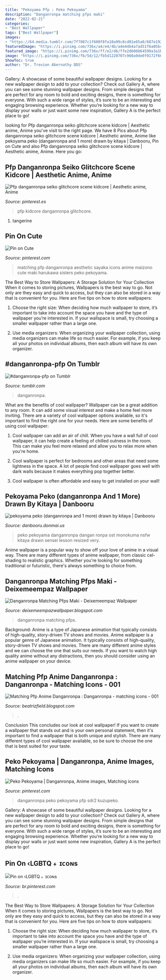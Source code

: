 ```yaml
---
title: "Pekoyama Pfp : Peko Pekoyama"
description: "Danganronpa matching pfps maki"
date: "2022-02-21"
categories:
- "Best Wallpaper"
tags: ["Best Wallpaper"]
images:
- "https://64.media.tumblr.com/7f7087c1f600f8fa10a99c8cd01e65a0/687e192f23bdbcd1-f2/s1280x1920/233c0fac2e04f93ce720f5e8eec445e9b480271f.jpg"
featuredImage: "https://i.pinimg.com/736x/a4/e4/4b/a4e44b4a7ad51f6a05bcd9751850a89c.jpg"
featured_image: "https://i.pinimg.com/736x/ff/e2/d6/ffe2d606064599a3a1b6f9b0b7bd7f76.jpg"
image: "https://i.pinimg.com/736x/fb/5d/12/fb5d1220707c960a9de0f0172f66e5b8.jpg"
ShowToc: true
author: "Dr. Trevion Abernathy DDS"
---
```



Gallery: A showcase of some beautiful wallpaper designs.
Looking for a new wallpaper design to add to your collection? Check out Gallery A, where you can see some stunning wallpaper designs. From simple designs that are perfect for any room to bold and exciting designs, there is something for everyone. With such a wide range of styles, it’s sure to be an interesting and engaging browsing experience. Whether you’re looking for a new way to display your walls or just want some new inspiration, Gallery A is the perfect place to go!
		
		
		
		
		
		
		
	

		
looking for Pfp danganronpa seiko glitchcore scene kidcore | Aesthetic anime, Anime you've visit to the right page. We have 8 Pics about Pfp danganronpa seiko glitchcore scene kidcore | Aesthetic anime, Anime like pekoyama peko (danganronpa and 1 more) drawn by kitaya | Danbooru, Pin on Cute and also Pfp danganronpa seiko glitchcore scene kidcore | Aesthetic anime, Anime. Here you go:
		
    
## Pfp Danganronpa Seiko Glitchcore Scene Kidcore | Aesthetic Anime, Anime

<img loading=lazy src="https://i.pinimg.com/736x/89/fa/8e/89fa8e8d5abab9af93927569ce19146f.jpg" onerror="this.onerror=null;this.src='https://tse3.mm.bing.net/th?id=OIP.Q6kjPT9sRvw8EYHGRkHEqAHaHa&amp;pid=15.1';" alt="Pfp danganronpa seiko glitchcore scene kidcore | Aesthetic anime, Anime">

_Source: pinterest.es_

>pfp kidcore danganronpa glitchcore. 

	

1. tangerine 

    
## Pin On Cute

<img loading=lazy src="https://i.pinimg.com/originals/b2/b3/86/b2b386fb14c041163020edc7f4472e3b.jpg" onerror="this.onerror=null;this.src='https://tse3.mm.bing.net/th?id=OIP.59lepDqnqO9F1zfesi-i3wHaHa&amp;pid=15.1';" alt="Pin on Cute">

_Source: pinterest.com_

>matching pfp danganronpa aesthetic sayaka icons anime maizono cute maki harukawa sisters peko pekoyama. 

	

The Best Way to Store Wallpapers: A Storage Solution for Your Collection
When it comes to storing pictures, Wallpapers is the best way to go. Not only are they easy and quick to access, but they can also be stored in a way that is convenient for you. Here are five tips on how to store wallpapers:
1) Choose the right size: When deciding how much wallpaper to store, it’s important to take into account the space you have and the type of wallpaper you’re interested in. If your wallspace is small, try choosing a smaller wallpaper rather than a large one.

2) Use media organizers: When organizing your wallpaper collection, using media organizers can make life so much easier. For example, if you keep all your photos on individual albums, then each album will have its own organizer.

    
## #danganronpa-pfp On Tumblr

<img loading=lazy src="https://64.media.tumblr.com/7f7087c1f600f8fa10a99c8cd01e65a0/687e192f23bdbcd1-f2/s1280x1920/233c0fac2e04f93ce720f5e8eec445e9b480271f.jpg" onerror="this.onerror=null;this.src='https://tse4.mm.bing.net/th?id=OIP.W1EyAEsSFJ5qCyipf6vbxwHaEe&amp;pid=15.1';" alt="#danganronpa-pfp on Tumblr">

_Source: tumblr.com_

>danganronpa. 

	

What are the benefits of cool wallpaper?
Wallpaper can be a great addition to any room. It can add some visual interest and make a home feel more inviting. There are a variety of cool wallpaper options available, so it's important to find the right one for your needs. Here are some benefits of using cool wallpaper: 
1. Cool wallpaper can add an air of chill. When you have a wall full of cool wallpaper, it can help create a feeling of chilled outness in the room. This can make you feel more relaxed and allow you to relax more when you're home. 

2. Cool wallpaper is perfect for bedrooms and other areas that need some lightness in the space. A lot of people find cool wallpaper goes well with dark walls because it makes everything pop together better. 

3. Cool wallpaper is often affordable and easy to get installed on your wall!

    
## Pekoyama Peko (danganronpa And 1 More) Drawn By Kitaya | Danbooru

<img loading=lazy src="https://cdn.donmai.us/sample/d8/9d/__pekoyama_peko_danganronpa_and_1_more_drawn_by_kitaya__sample-d89d876245a1ab7d443029d71239b710.jpg" onerror="this.onerror=null;this.src='https://tse3.mm.bing.net/th?id=OIP.tIhymmaGh5pjelgTURE2eQHaHa&amp;pid=15.1';" alt="pekoyama peko (danganronpa and 1 more) drawn by kitaya | Danbooru">

_Source: danbooru.donmai.us_

>peko pekoyama danganronpa dangan ronpa ost monokuma nsfw kitaya drawn sensei lesson resized very. 

	

Anime wallpaper is a popular way to show off your love of anime in a visual way. There are many different types of anime wallpaper, from classic cel-shading to realistic graphics. Whether you're looking for something traditional or futuristic, there's always something to choice from.

    
## Danganronpa Matching Pfps Maki - Deixemeempaz Wallpaper

<img loading=lazy src="https://pm1.narvii.com/6693/7ba512ee44469003aa9f8c59240f63b0959c1695_hq.jpg" onerror="this.onerror=null;this.src='https://tse2.mm.bing.net/th?id=OIP.kmSj4Tg2gMpe-2b9uLy9rgHaDt&amp;pid=15.1';" alt="Danganronpa Matching Pfps Maki - Deixemeempaz Wallpaper">

_Source: deixemeempazwallpaper.blogspot.com_

>danganronpa matching pfps. 

	

Background: Anime is a type of Japanese animation that typically consists of high-quality, story-driven TV shows and movies.
Anime wallpaper is a popular genre of Japanese animation. It typically consists of high-quality, story-driven TV shows and movies. There are many different anime styles and we can choose the one that suits our needs. If you want to watch high quality anime without any distractions, then you should consider using an anime wallpaper on your device.

    
## Matching Pfp Anime Danganronpa : Danganronpa - Matching Icons - 001

<img loading=lazy src="https://i.pinimg.com/736x/fb/5d/12/fb5d1220707c960a9de0f0172f66e5b8.jpg" onerror="this.onerror=null;this.src='https://tse4.mm.bing.net/th?id=OIP.iHHhnlt3VFoeEaG6zquHuQHaHa&amp;pid=15.1';" alt="Matching Pfp Anime Danganronpa : Danganronpa - matching icons - 001">

_Source: beatrizfield.blogspot.com_

>. 

	

Conclusion
This concludes our look at cool wallpaper! If you want to create a wallpaper that stands out and is your own personal statement, then it's important to find a wallpaper that is both unique and stylish. There are many different types of cool wallpaper available, so be sure to choose the one that is best suited for your taste.

    
## Peko Pekoyama | Danganronpa, Anime Images, Matching Icons

<img loading=lazy src="https://i.pinimg.com/736x/ff/e2/d6/ffe2d606064599a3a1b6f9b0b7bd7f76.jpg" onerror="this.onerror=null;this.src='https://tse1.mm.bing.net/th?id=OIP.XVXwU18P0zIWFNY73Th70wHaHa&amp;pid=15.1';" alt="Peko Pekoyama | Danganronpa, Anime images, Matching icons">

_Source: pinterest.com_

>danganronpa peko pekoyama pfp sdr2 kuzupeko. 

	

Gallery: A showcase of some beautiful wallpaper designs.
Looking for a new wallpaper design to add to your collection? Check out Gallery A, where you can see some stunning wallpaper designs. From simple designs that are perfect for any room to bold and exciting designs, there is something for everyone. With such a wide range of styles, it’s sure to be an interesting and engaging browsing experience. Whether you’re looking for a new way to display your walls or just want some new inspiration, Gallery A is the perfect place to go!





	
	
    
## Pin On ‹LGBTQ﹢ ɪᴄᴏɴs

<img loading=lazy src="https://i.pinimg.com/736x/a4/e4/4b/a4e44b4a7ad51f6a05bcd9751850a89c.jpg" onerror="this.onerror=null;this.src='https://tse2.mm.bing.net/th?id=OIP.hSECXKIvods07TPX_2_9XAHaHa&amp;pid=15.1';" alt="Pin on ‹LGBTQ﹢ ɪᴄᴏɴs">

_Source: br.pinterest.com_

>. 

	

The Best Way to Store Wallpapers: A Storage Solution for Your Collection
When it comes to storing pictures, Wallpapers is the best way to go. Not only are they easy and quick to access, but they can also be stored in a way that is convenient for you. Here are five tips on how to store wallpapers:
1) Choose the right size: When deciding how much wallpaper to store, it’s important to take into account the space you have and the type of wallpaper you’re interested in. If your wallspace is small, try choosing a smaller wallpaper rather than a large one.

2) Use media organizers: When organizing your wallpaper collection, using media organizers can make life so much easier. For example, if you keep all your photos on individual albums, then each album will have its own organizer.

